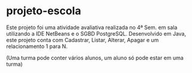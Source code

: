 # projeto-escola

Este projeto foi uma atividade avaliativa realizada no 4ª Sem. em sala utilizando a IDE NetBeans e o SGBD PostgreSQL.
Desenvolvido em Java, este projeto conta com Cadastrar, Listar, Alterar, Apagar e um relacionamento 1 para N. 

(Uma turma pode conter vários alunos, um aluno só pode estar em uma turma)
